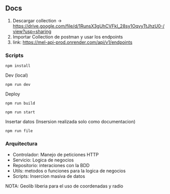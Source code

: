 ## Docs

1) Descargar collection -> https://drive.google.com/file/d/1RunsX3gUhCVFkI_28sy1OqvyTtJhzU0-/view?usp=sharing
2) Importar Collection de postman y usar los endpoints
3) link: https://mel-api-prod.onrender.com/api/v1/endpoints

### Scripts

```
npm install
```

Dev (local)

```
npm run dev
```

Deploy

```
npm run build
```

```
npm run start
```

Insertar datos (Insersion realizada solo como documentacion)

```
npm run file
```

### Arquitectura

- Controlador: Manejo de peticiones HTTP
- Servicio: Logica de negocios
- Repositorio: interaciones con la BDD
- Utils: metodos o funciones para la logica de negocios
- Scripts: Insercion masiva de datos


NOTA: Geolib liberia para el uso de coordenadas y radio
